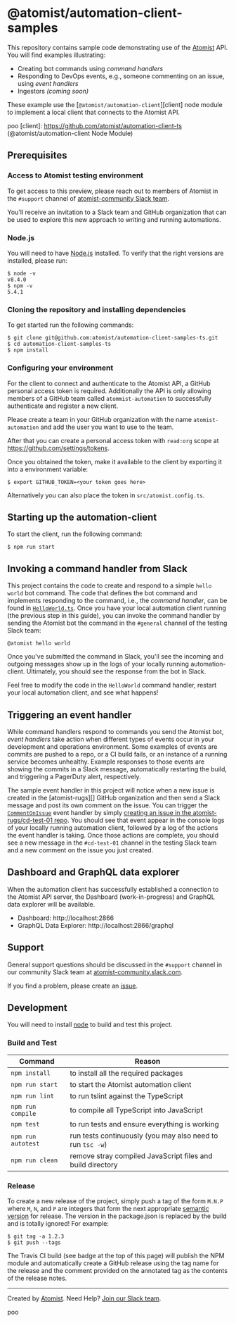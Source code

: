 # @atomist/automation-client-samples

This repository contains sample code demonstrating use of
the [Atomist][atomist] API.  You will find examples illustrating:

-   Creating bot commands using _command handlers_
-   Responding to DevOps events, e.g., someone commenting on an issue,
    using _event handlers_
-   Ingestors _(coming soon)_

These example use the [`@atomist/automation-client`][client] node
module to implement a local client that connects to the Atomist API.


poo
[client]: https://github.com/atomist/automation-client-ts (@atomist/automation-client Node Module)

## Prerequisites

### Access to Atomist testing environment

To get access to this preview, please reach out to members of Atomist
in the `#support` channel of [atomist-community Slack team][slack].

You'll receive an invitation to a Slack team and GitHub organization
that can be used to explore this new approach to writing and running
automations.

### Node.js

You will need to have [Node.js][node] installed.  To verify that the
right versions are installed, please run:

```
$ node -v
v8.4.0
$ npm -v
5.4.1
```

[node]: https://nodejs.org/ (Node.js)

### Cloning the repository and installing dependencies

To get started run the following commands:

```
$ git clone git@github.com:atomist/automation-client-samples-ts.git
$ cd automation-client-samples-ts
$ npm install
```

### Configuring your environment

For the client to connect and authenticate to the Atomist API, a
GitHub personal access token is required. Additionally the API
is only allowing members of a GitHub team called `atommist-automation`
to successfully authenticate and register a new client.

Please create a team in your GitHub organization with the name
`atomist-automation` and add the user you want to use to the team. 

After that you can create a personal access token with `read:org` 
scope at https://github.com/settings/tokens. 

Once you obtained the token, make it available to the client by
exporting it into a environment variable:

```
$ export GITHUB_TOKEN=<your token goes here>
```

Alternatively you can also place the token in `src/atomist.config.ts`.

## Starting up the automation-client

To start the client, run the following command:

```
$ npm run start
```

## Invoking a command handler from Slack

This project contains the code to create and respond to a simple
`hello world` bot command.  The code that defines the bot command and
implements responding to the command, i.e., the _command handler_, can
be found in [`HelloWorld.ts`][hello].  Once you have your local
automation client running (the previous step in this guide), you can
invoke the command handler by sending the Atomist bot the command in
the `#general` channel of the testing Slack team:

```
@atomist hello world
```

Once you've submitted the command in Slack, you'll see the incoming
and outgoing messages show up in the logs of your locally running
automation-client.  Ultimately, you should see the response from the
bot in Slack.

[hello]: https://github.com/atomist/automation-client-samples-ts/blob/master/src/commands/simple/HelloWorld.ts (HelloWorld Command Handler)

Feel free to modify the code in the `HelloWorld` command handler,
restart your local automation client, and see what happens!

## Triggering an event handler

While command handlers respond to commands you send the Atomist bot,
_event handlers_ take action when different types of events occur in
your development and operations environment.  Some examples of events
are commits are pushed to a repo, or a CI build fails, or an instance
of a running service becomes unhealthy.  Example responses to those
events are showing the commits in a Slack message, automatically
restarting the build, and triggering a PagerDuty alert, respectively.

The sample event handler in this project will notice when a new issue
is created in the [atomist-rugs][] GitHub organization and then send a
Slack message and post its own comment on the issue.  You can trigger
the [`CommentOnIssue`][issue-handler] event handler by
simply
[creating an issue in the atomist-rugs/cd-test-01 repo][create-issue].
You should see that event appear in the console logs of your locally
running automation client, followed by a log of the actions the event
handler is taking.  Once those actions are complete, you should see a
new message in the `#cd-test-01` channel in the testing Slack team and
a new comment on the issue you just created.

[issue-handler]: https://github.com/atomist/automation-client-samples-ts/blob/master/src/events/CommentOnIssue.ts (CommentOnIssue Event Handler)
[create-issue]: https://github.com/atomist-rugs/cd-test-01/issues/new (Create Issue in atomist-rugs/cd-test-01)

## Dashboard and GraphQL data explorer

When the automation client has successfully established a connection
to the Atomist API server, the Dashboard (work-in-progress) and
GraphQL data explorer will be available.

*   Dashboard: http://localhost:2866
*   GraphQL Data Explorer: http://localhost:2866/graphql

## Support

General support questions should be discussed in the `#support`
channel in our community Slack team
at [atomist-community.slack.com][slack].

If you find a problem, please create an [issue][].

[issue]: https://github.com/atomist/automation-client-samples-ts/issues

## Development

You will need to install [node][] to build and test this project.

### Build and Test

Command | Reason
------- | ------
`npm install` | to install all the required packages
`npm run start` | to start the Atomist automation client
`npm run lint` | to run tslint against the TypeScript
`npm run compile` | to compile all TypeScript into JavaScript
`npm test` | to run tests and ensure everything is working
`npm run autotest` | run tests continuously (you may also need to run `tsc -w`)
`npm run clean` | remove stray compiled JavaScript files and build directory

### Release

To create a new release of the project, simply push a tag of the form
`M.N.P` where `M`, `N`, and `P` are integers that form the next
appropriate [semantic version][semver] for release.  The version in
the package.json is replaced by the build and is totally ignored!  For
example:

[semver]: http://semver.org

```
$ git tag -a 1.2.3
$ git push --tags
```

The Travis CI build (see badge at the top of this page) will publish
the NPM module and automatically create a GitHub release using the tag
name for the release and the comment provided on the annotated tag as
the contents of the release notes.

---

Created by [Atomist][atomist].
Need Help?  [Join our Slack team][slack].

[atomist]: https://www.atomist.com/
[slack]: https://join.atomist.com
 
 
 poo
 
 
